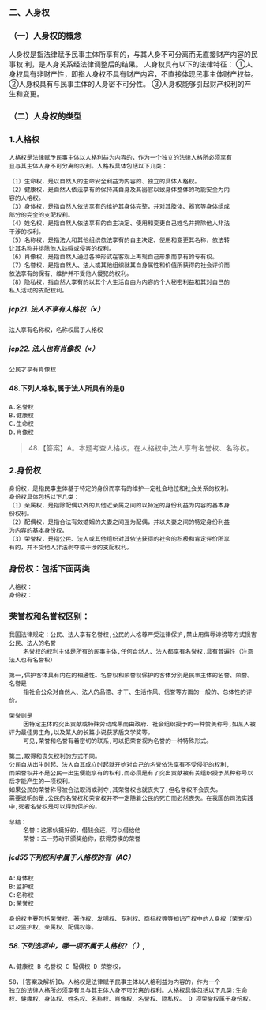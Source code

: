 ### 二、人身权
### （一）人身权的概念
人身权是指法律赋予民事主体所享有的，与其人身不可分离而无直接财产内容的民事权
利，是人身关系经法律调整后的结果。
人身权具有以下的法律特征：
    ①人身权具有非财产性，即指人身权不具有财产内容，不直接体现民事主体财产权益。
    ②人身权具有与民事主体的人身密不可分性。
    ③人身权能够引起财产权利的产生和变更。
    
### （二）人身权的类型
### 1.人格权
    人格权是法律赋予民事主体以人格利益为内容的，作为一个独立的法律人格所必须享有
    且与其主体人身不可分离的权利。人格权具体包括以下几类：
    
    （1）生命权，是以自然人的生命安全利益为内容的、独立的具体人格权。
    （2）健康权，是自然人依法享有的保持其自身及其器官以致身体整体的功能安全为内
    容的人格权。
    （3）身体权，是指自然人依法享有的维护其身体完整，并对其肢体、器官等身体组成
    部分的完全的支配权利。
    （4）姓名权，是指自然人依法享有的自主决定、使用和变更自己姓名并排除他人非法
    干涉的权利。
    （5）名称权，是指法人和其他组织依法享有的自主决定、使用和变更其名称，依法转
    让其名称并排除他人妨碍或侵害的权利。
    （6）肖像权，是指自然人通过各种形式在客观上再现自己形象而享有的专有权。
    （7）名誉权，是指自然人、法人或其他组织就其自身属性和价值所获得的社会评价而
    依法享有的保有、维护并不受他人侵犯的权利。
    （8）隐私权，指自然人享有的以其个人生活自由为内容的个人秘密利益和其对自己的
    私人活动的支配权利。

##### jcp21. 法人不享有人格权（×）
    法人享有名称权，名称权属于人格权

##### jcp22. 法人也有肖像权（×）
    公民才享有肖像权

#### 48.下列人格权,属于法人所具有的是()
    A.名誉权
    B.健康权
    C.生命权
    D.肖像权
>   48.【答案】A。本题考查人格权。在人格权中,法人享有名誉权、名称权。


### 2.身份权
    身份权，是指民事主体基于特定的身份而享有的维护一定社会地位和社会关系的权利。
    身份权具体包括以下几类：
    （1）亲属权，是指除配偶以外的其他近亲属之间的以特定的身份利益为内容的基本身
    份权利。
    （2）配偶权，是指合法有效婚姻的夫妻之间互为配偶，并以夫妻之间的特定身份利益
    为内容的基本身份权。
    （3）荣誉权，是指公民、法人或其他组织对其依法获得的社会的积极和肯定评价所享
    有的，并不受他人非法剥夺或干涉的支配权利。

### 身份权：包括下面两类
    人格权：
    身份权：

### 荣誉权和名誉权区别：
    我国法律规定：公民、法人享有名誉权,公民的人格尊严受法律保护,禁止用侮辱诽谤等方式损害公民、法人的名誉
        名誉权的权利主体是所有的民事主体,任何自然人、法人都享有名誉权,具有普遍性（注意法人也有名誉权）
    
    第一,保护客体具有内在的相通性。名誉权和荣誉权保护的客体分别是民事主体的名誉、荣誉。
    名誉是
        指社会公众对自然人、法人的品德、才干、生活作风、信誉等方面的一般的、总体性的评价。
        
    荣誉则是
        因特定主体的突出贡献或特殊劳动成果而由政府、社会组织授予的一种赞美称号,如某人被评为最佳男主角,以及某人的长篇小说获茅盾文学奖等。
        可见,荣誉和名誉有着密切的联系,可以把荣誉视为名誉的一种特殊形式。
        
    第二,取得和丧失权利的方式不同。
    公民自从出生时起、法人自其成立时起就开始对自己的名誉依法享有不受侵犯的权利,
    而荣誉权并不是公民一出生便能享有的权利,而必须是有了突出贡献被有关组织授予某种称号以后才能产生的一项权利。
    如果公民的荣誉称号被合法取消或剥夺,其荣誉权也就丧失了,但名誉权不会丧失。
    需要说明的是,公民的名誉权和荣誉权并不一定随着公民的死亡而必然丧失。在我国的司法实践中,死者名誉权是可以得到保护的。    
    
    总结：
        名誉：这家伙挺好的，借钱会还，可以借给他
        荣誉：五一劳动节颁奖给你，获得劳模的荣誉    

##### jcd55下列权利中属于人格权的有（AC）
    A:身体权
    B:监护权
    C:名称权
    D:荣誉权
    
    身份权主要包括荣誉权、著作权、发明权、专利权、商标权等等知识产权中的人身权（荣誉权）以及监护权、亲属权、配偶权等。

##### 58.下列选项中，哪一项不属于人格权?（ ）,
    A.健康权 B 名誉权 C 配偶权 D 荣誉权，
    
    58，[答案及解析]D。人格权是法律赋予民事主体以人格利益为内容的，作为一个
    独立的法律人格所必须享有且与其主体人身不可分离的权利。人格权具体包括以下几类:生命
    权、健康权、身体权、姓名权、名称权、肖像权、名誉权、隐私权。 D 项荣誉权属于身份权。



















    